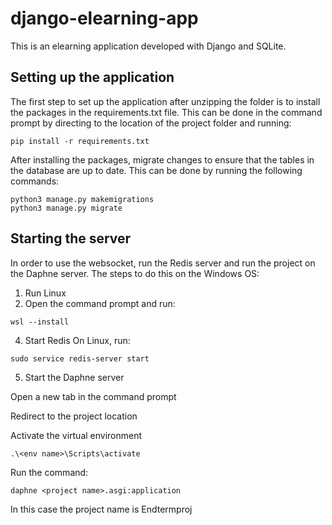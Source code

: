 # django-elearning-app
This is an elearning application developed with Django and SQLite.

## Setting up the application
The first step to set up the application after unzipping the folder is to install the packages in the requirements.txt file. This can be done in the command prompt by directing to the location of the project folder and running:
````
pip install -r requirements.txt
````

After installing the packages, migrate changes to ensure that the tables in the database are up to date.
This can be done by running the following commands:
````
python3 manage.py makemigrations
python3 manage.py migrate
````

## Starting the server
In order to use the websocket, run the Redis server and run the project on the Daphne server.
The steps to do this on the Windows OS:
1. Run Linux
2. Open the command prompt and run:
````
wsl --install
````
4. Start Redis
On Linux, run:
````
sudo service redis-server start
````
5. Start the Daphne server

Open a new tab in the command prompt

Redirect to the project location

Activate the virtual environment
````
.\<env name>\Scripts\activate
````
Run the command:
````
daphne <project name>.asgi:application
````
In this case the project name is Endtermproj
